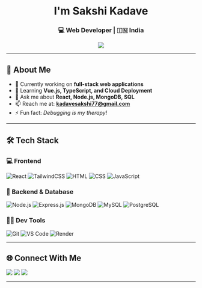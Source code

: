 <h1 align="center"> I'm Sakshi Kadave</h1>
<h3 align="center">💻  Web Developer | 🇮🇳 India</h3>

<p align="center">
  <img src="https://readme-typing-svg.herokuapp.com/?lines=Passionate+Web+Developer;Always+Learning+New+Tech;Loves+Clean+UI+and+Debugging&center=true&width=500&height=45" />
</p>

---

## 🚀 About Me

- 🔭 Currently working on **full-stack web applications**
- 🌱 Learning **Vue.js, TypeScript, and Cloud Deployment**
- 💬 Ask me about **React, Node.js, MongoDB, SQL**
- 📫 Reach me at: **kadavesakshi77@gmail.com**
- ⚡ Fun fact: *Debugging is my therapy!*

---

## 🛠️ Tech Stack

### 💻 Frontend
![React](https://img.shields.io/badge/React-20232A?style=flat&logo=react&logoColor=61DAFB)
![TailwindCSS](https://img.shields.io/badge/TailwindCSS-06B6D4?style=flat&logo=tailwind-css&logoColor=white)
![HTML](https://img.shields.io/badge/HTML5-E34F26?style=flat&logo=html5&logoColor=white)
![CSS](https://img.shields.io/badge/CSS3-1572B6?style=flat&logo=css3&logoColor=white)
![JavaScript](https://img.shields.io/badge/JavaScript-F7DF1E?style=flat&logo=javascript&logoColor=black)

### 🧰 Backend & Database
![Node.js](https://img.shields.io/badge/Node.js-339933?style=flat&logo=nodedotjs&logoColor=white)
![Express.js](https://img.shields.io/badge/Express.js-000000?style=flat&logo=express&logoColor=white)
![MongoDB](https://img.shields.io/badge/MongoDB-4EA94B?style=flat&logo=mongodb&logoColor=white)
![MySQL](https://img.shields.io/badge/MySQL-00758F?style=flat&logo=mysql&logoColor=white)
![PostgreSQL](https://img.shields.io/badge/PostgreSQL-4169E1?style=flat&logo=postgresql&logoColor=white)

### 🧑‍💻 Dev Tools
![Git](https://img.shields.io/badge/Git-F05032?style=flat&logo=git&logoColor=white)
![VS Code](https://img.shields.io/badge/VS%20Code-007ACC?style=flat&logo=visual-studio-code&logoColor=white)
![Render](https://img.shields.io/badge/Render-46E3B7?style=flat&logo=render&logoColor=black)

---

## 🌐 Connect With Me

<p>
  <a href="mailto:kadavesakshi77@gmail.com"><img src="https://img.shields.io/badge/Gmail-D14836?style=for-the-badge&logo=gmail&logoColor=white"/></a>
  <a href="https://www.linkedin.com/in/sakshi-kadave-834a7923"><img src="https://img.shields.io/badge/LinkedIn-0A66C2?style=for-the-badge&logo=linkedin&logoColor=white"/></a>
  <a href="https://sakshi-kadave-9nj2.onrender.com/"><img src="https://img.shields.io/badge/Portfolio-000?style=for-the-badge&logo=vercel&logoColor=white"/></a>
</p>

---

